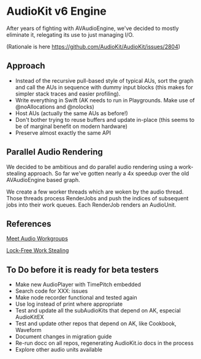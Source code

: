 
# AudioKit v6 Engine

After years of fighting with AVAudioEngine, we've decided to mostly eliminate it, relegating its use to just managing I/O.

(Rationale is here https://github.com/AudioKit/AudioKit/issues/2804)

## Approach 

- Instead of the recursive pull-based style of typical AUs, sort the graph and call the AUs in sequence with dummy input blocks (this makes for simpler stack traces and easier profiling).
- Write everything in Swift (AK needs to run in Playgrounds. Make use of @noAllocations and @nolocks)
- Host AUs (actually the same AUs as before!)
- Don't bother trying to reuse buffers and update in-place (this seems to be of marginal benefit on modern hardware)
- Preserve almost exactly the same API

## Parallel Audio Rendering

We decided to be ambitious and do parallel audio rendering using a work-stealing approach. So far we've gotten nearly a 4x speedup over the old AVAudioEngine based graph.

We create a few worker threads which are woken by the audio thread. Those threads process RenderJobs and push the indices of subsequent jobs into their work queues. Each RenderJob renders an AudioUnit.

## References

[Meet Audio Workgroups](https://developer.apple.com/videos/play/wwdc2020/10224/)

[Lock-Free Work Stealing](https://blog.molecular-matters.com/2015/08/24/job-system-2-0-lock-free-work-stealing-part-1-basics/)

## To Do before it is ready for beta testers

* Make new AudioPlayer with TimePitch embedded
* Search code for XXX: issues
* Make node recorder functional and tested again
* Use log instead of print where appropriate
* Test and update all the subAudioKits that depend on AK, especial AudioKitEX
* Test and update other repos that depend on AK, like Cookbook, Waveform
* Document changes in migration guide
* Re-run docc on all repos, regenerating AudioKit.io docs in the process
* Explore other audio units available
